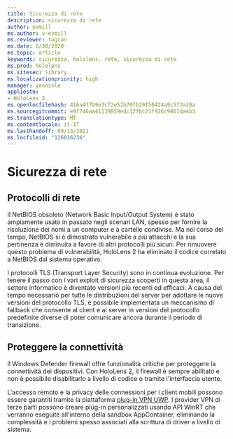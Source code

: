 ```yaml
---
title: Sicurezza di rete
description: sicurezza di rete
author: evmill
ms.author: v-evmill
ms.reviewer: tagran
ms.date: 6/30/2020
ms.topic: article
keywords: sicurezza, hololens, rete, sicurezza di rete
ms.prod: hololens
ms.sitesec: library
ms.localizationpriority: high
manager: yannisle
appliesto:
- HoloLens 2
ms.openlocfilehash: 416a4f7b9e3cf2e52b79fb29f50424a9c573a18a
ms.sourcegitcommit: e9f746aa41139859edc12fbc21f926c9461da4b3
ms.translationtype: MT
ms.contentlocale: it-IT
ms.lasthandoff: 09/13/2021
ms.locfileid: "126036236"
---
```

# <a name="network-security"></a>Sicurezza di rete

## <a name="network-protocols"></a>Protocolli di rete

Il NetBIOS obsoleto (Network Basic Input/Output System) è stato ampiamente usato in passato negli scenari LAN, spesso per fornire la risoluzione dei nomi a un computer e a cartelle condivise. Ma nel corso del tempo, NetBIOS si è dimostrato vulnerabile a più attacchi e la sua pertinenza è diminuita a favore di altri protocolli più sicuri. Per rimuovere questo problema di vulnerabilità, HoloLens 2 ha eliminato il codice correlato a NetBIOS dal sistema operativo.

I protocolli TLS (Transport Layer Security) sono in continua evoluzione. Per tenere il passo con i vari exploit di sicurezza scoperti in questa area, il settore informatico è diventato versioni più recenti ed efficaci. A causa del tempo necessario per tutte le distribuzioni del server per adottare le nuove versioni del protocollo TLS, è possibile implementata un meccanismo di fallback che consente al client e ai server in versioni del protocollo predefinite diverse di poter comunicare ancora durante il periodo di transizione.

## <a name="secure-connectivity"></a>Proteggere la connettività 

Il Windows Defender firewall offre funzionalità critiche per proteggere la connettività dei dispositivi. Con HoloLens 2, il firewall è sempre abilitato e non è possibile disabilitarlo a livello di codice o tramite l'interfaccia utente.

L'accesso remoto e la privacy delle connessioni per i client mobili possono essere garantiti tramite la piattaforma [plug-in VPN UWP](/uwp/api/Windows.Networking.Vpn?view=winrt-19041). I provider VPN di terze parti possono creare plug-in personalizzati usando API WinRT che verranno eseguite all'interno della sandbox AppContainer, eliminando la complessità e i problemi spesso associati alla scrittura di driver a livello di sistema.
